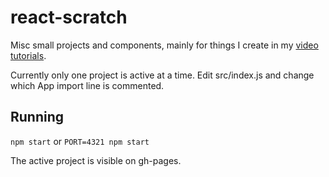
# react-scratch

Misc small projects and components, mainly for things I create in my [video tutorials](https://youtube.com/aboutscript).

Currently only one project is active at a time. Edit src/index.js and change which App import line is commented.

## Running

`npm start` or `PORT=4321 npm start`

The active project is visible on gh-pages.

